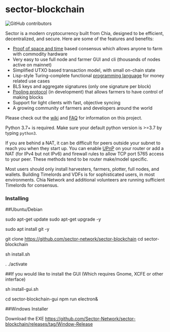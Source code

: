 # sector-blockchain

![GitHub contributors](https://img.shields.io/github/contributors/Chia-Network/chia-blockchain?logo=GitHub)

Sector is a modern cryptocurrency built from Chia, designed to be efficient, decentralized, and secure. Here are some of the features and benefits:
* [Proof of space and time](https://docs.google.com/document/d/1tmRIb7lgi4QfKkNaxuKOBHRmwbVlGL4f7EsBDr_5xZE/edit) based consensus which allows anyone to farm with commodity hardware
* Very easy to use full node and farmer GUI and cli (thousands of nodes active on mainnet)
* Simplified UTXO based transaction model, with small on-chain state
* Lisp-style Turing-complete functional [programming language](https://chialisp.com/) for money related use cases
* BLS keys and aggregate signatures (only one signature per block)
* [Pooling protocol](https://www.chia.net/2020/11/10/pools-in-chia.html) (in development) that allows farmers to have control of making blocks
* Support for light clients with fast, objective syncing
* A growing community of farmers and developers around the world

Please check out the [wiki](https://github.com/Sector-Network/sector-blockchain/wiki)
and [FAQ](https://github.com/Sector-Network/sector-blockchain/wiki/FAQ) for
information on this project.

Python 3.7+ is required. Make sure your default python version is >=3.7
by typing `python3`.

If you are behind a NAT, it can be difficult for peers outside your subnet to
reach you when they start up. You can enable
[UPnP](https://www.homenethowto.com/ports-and-nat/upnp-automatic-port-forward/)
on your router or add a NAT (for IPv4 but not IPv6) and firewall rules to allow
TCP port 5765 access to your peer.
These methods tend to be router make/model specific.

Most users should only install harvesters, farmers, plotter, full nodes, and wallets.
Building Timelords and VDFs is for sophisticated users, in most environments.
Chia Network and additional volunteers are running sufficient Timelords
for consensus.

### Installing

##Ubuntu/Debian

sudo apt-get update
sudo apt-get upgrade -y

sudo apt install git -y

git clone https://github.com/sector-network/sector-blockchain
cd sector-blockchain

sh install.sh

. ./activate

##If you would like to install the GUI (Which requires Gnome, XCFE or other interface)

sh install-gui.sh

cd sector-blockchain-gui
npm run electron&

##Windows Installer

Download the EXE https://github.com/Sector-Network/sector-blockchain/releases/tag/Window-Release

